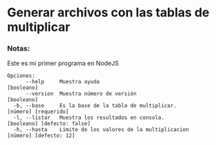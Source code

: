 # Generar archivos con las tablas de multiplicar

### Notas:

Este es mi primer programa en NodeJS

```
Opciones:
      --help     Muestra ayuda                                          [booleano]
      --version  Muestra número de versión                              [booleano]
  -b, --base     Es la base de la tabla de multiplicar.                 [número] [requerido]
  -l, --listar   Muestra los resultados en consola.                     [booleano] [defecto: false]
  -h, --hasta    Limite de los valores de la multiplicacion             [número] [defecto: 12]
```

